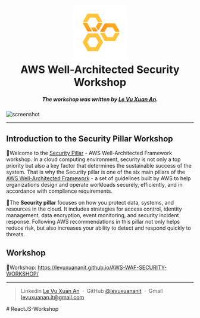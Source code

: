 <h1 align="center">
  <br>
  <a href="https://docs.aws.amazon.com/wellarchitected/latest/framework/welcome.html"><img src="static/images/avatar-waf.png" alt="Markdownify" width="150"></a>
  <br>
  AWS Well-Architected Security Workshop

  <br>
</h1>

<H5 align="center">The workshop was written by <a href="https://www.linkedin.com/in/levuxuanan/" target="_blank">Le Vu Xuan An</a>.</H5>

![screenshot](static/images/aws-fcj-vietnam.png)

---

## Introduction to the Security Pillar Workshop

🔻Welcome to the [Security Pillar](https://docs.aws.amazon.com/wellarchitected/latest/security-pillar/welcome.html) - AWS Well-Architected Framework workshop.
In a cloud computing environment, security is not only a top priority but also a key factor that determines the sustainable success of the system. That is why the Security pillar is one of the six main pillars of the [AWS Well-Architected Framework](https://docs.aws.amazon.com/wellarchitected/latest/framework/welcome.html) - a set of guidelines built by AWS to help organizations design and operate workloads securely, efficiently, and in accordance with compliance requirements.

🔻The **Security pillar** focuses on how you protect data, systems, and resources in the cloud. It includes strategies for access control, identity management, data encryption, event monitoring, and security incident response. Following AWS recommendations in this pillar not only helps reduce risk, but also increases your ability to detect and respond quickly to threats.

## Workshop
🔻Workshop: https://levuxuananit.github.io/AWS-WAF-SECURITY-WORKSHOP/

---

> Linkedin [Le Vu Xuan An](https://www.linkedin.com/in/levuxuanan/) &nbsp;&middot;&nbsp;
> GitHub [@levuxuananit](https://github.com/levuxuananit) &nbsp;&middot;&nbsp;
> Gmail [levuxuanan.it@gmail.com](https://www.linkedin.com/in/levuxuanan/)

#   R e a c t J S - W o r k s h o p 
 
 